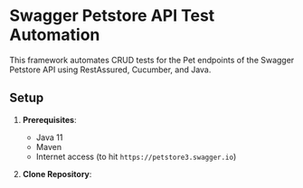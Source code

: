 # Swagger Petstore API Test Automation

This framework automates CRUD tests for the Pet endpoints of the Swagger Petstore API using RestAssured, Cucumber, and Java.

## Setup
1. **Prerequisites**:
    - Java 11
    - Maven
    - Internet access (to hit `https://petstore3.swagger.io`)

2. **Clone Repository**:
